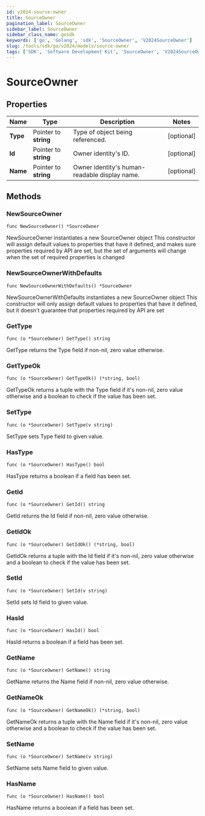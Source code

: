 ```yaml
---
id: v2024-source-owner
title: SourceOwner
pagination_label: SourceOwner
sidebar_label: SourceOwner
sidebar_class_name: gosdk
keywords: ['go', 'Golang', 'sdk', 'SourceOwner', 'V2024SourceOwner']
slug: /tools/sdk/go/v2024/models/source-owner
tags: ['SDK', 'Software Development Kit', 'SourceOwner', 'V2024SourceOwner']
---
```


# SourceOwner

## Properties

| Name | Type | Description | Notes |
| --- | --- | --- | --- |
| **Type** | Pointer to **string** | Type of object being referenced. | [optional] |
| **Id** | Pointer to **string** | Owner identity's ID. | [optional] |
| **Name** | Pointer to **string** | Owner identity's human-readable display name. | [optional] |

## Methods

### NewSourceOwner

`func NewSourceOwner() *SourceOwner`

NewSourceOwner instantiates a new SourceOwner object This constructor will assign default values to properties that have it defined, and makes sure properties required by API are set, but the set of arguments will change when the set of required properties is changed

### NewSourceOwnerWithDefaults

`func NewSourceOwnerWithDefaults() *SourceOwner`

NewSourceOwnerWithDefaults instantiates a new SourceOwner object This constructor will only assign default values to properties that have it defined, but it doesn't guarantee that properties required by API are set

### GetType

`func (o *SourceOwner) GetType() string`

GetType returns the Type field if non-nil, zero value otherwise.

### GetTypeOk

`func (o *SourceOwner) GetTypeOk() (*string, bool)`

GetTypeOk returns a tuple with the Type field if it's non-nil, zero value otherwise and a boolean to check if the value has been set.

### SetType

`func (o *SourceOwner) SetType(v string)`

SetType sets Type field to given value.

### HasType

`func (o *SourceOwner) HasType() bool`

HasType returns a boolean if a field has been set.

### GetId

`func (o *SourceOwner) GetId() string`

GetId returns the Id field if non-nil, zero value otherwise.

### GetIdOk

`func (o *SourceOwner) GetIdOk() (*string, bool)`

GetIdOk returns a tuple with the Id field if it's non-nil, zero value otherwise and a boolean to check if the value has been set.

### SetId

`func (o *SourceOwner) SetId(v string)`

SetId sets Id field to given value.

### HasId

`func (o *SourceOwner) HasId() bool`

HasId returns a boolean if a field has been set.

### GetName

`func (o *SourceOwner) GetName() string`

GetName returns the Name field if non-nil, zero value otherwise.

### GetNameOk

`func (o *SourceOwner) GetNameOk() (*string, bool)`

GetNameOk returns a tuple with the Name field if it's non-nil, zero value otherwise and a boolean to check if the value has been set.

### SetName

`func (o *SourceOwner) SetName(v string)`

SetName sets Name field to given value.

### HasName

`func (o *SourceOwner) HasName() bool`

HasName returns a boolean if a field has been set.
